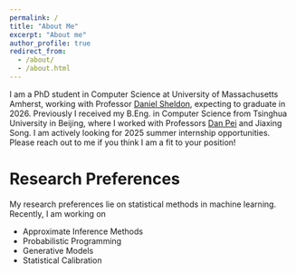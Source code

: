 ```yaml
---
permalink: /
title: "About Me"
excerpt: "About me"
author_profile: true
redirect_from: 
  - /about/
  - /about.html
---
```


I am a PhD student in Computer Science at University of Massachusetts Amherst, working with Professor [Daniel Sheldon](https://people.cs.umass.edu/~sheldon/index.html), expecting to graduate in 2026. Previously I received my B.Eng. in Computer Science from Tsinghua University in Beijing, where I worked with Professors [Dan Pei](https://netman.aiops.org/~peidan/) and Jiaxing Song. I am actively looking for 2025 summer internship opportunities. Please reach out to me if you think I am a fit to your position!

Research Preferences
======
My research preferences lie on statistical methods in machine learning. Recently, I am working on
+ Approximate Inference Methods
+ Probabilistic Programming
+ Generative Models
+ Statistical Calibration